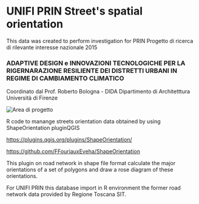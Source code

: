 # UNIFI PRIN Street's spatial orientation

This data was created to perform investigation for PRIN Progetto di ricerca di rilevante interesse nazionale 2015 

### ADAPTIVE DESIGN e INNOVAZIONI TECNOLOGICHE PER LA RIGERNARAZIONE RESILIENTE DEI DISTRETTI URBANI IN REGIME DI CAMBIAMENTO CLIMATICO

Coordinato dal Prof. Roberto Bologna -  DIDA  Dipartimento di Architetttura Università di Firenze

![Area di progetto](Area_PRIN.jpg)

R code to manange streets orientation data obtained by using ShapeOrientation pluginQGIS 

https://plugins.qgis.org/plugins/ShapeOrientation/ 

https://github.com/FFouriauxEveha/ShapeOrientation

This plugin on road network in shape file format calculate the major orientations of a set of polygons and draw a rose diagram of these orientations.

For UNIFI PRIN this database import in R environment the former road network data provided by Regione Toscana SIT.


